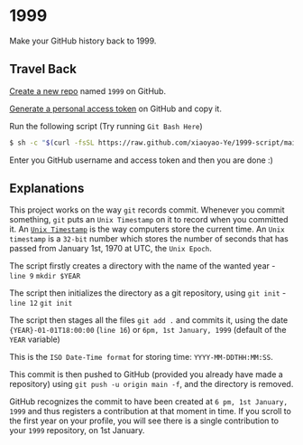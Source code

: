 # 1999

Make your GitHub history back to 1999.

## Travel Back

[Create a new repo](https://github.com/new) named `1999` on GitHub.

[Generate a personal access token](https://github.com/settings/tokens/new) on GitHub and copy it.

Run the following script (Try running `Git Bash Here`)

```bash
$ sh -c "$(curl -fsSL https://raw.github.com/xiaoyao-Ye/1999-script/main/index.sh)"
```

Enter you GitHub username and access token and then you are done :)

## Explanations

This project works on the way `git` records commit. Whenever you commit something, `git` puts an `Unix Timestamp` on it to record when you committed it. An [`Unix Timestamp`](https://www.unixtimestamp.com/) is the way computers store the current time. An `Unix timestamp` is a `32-bit` number which stores the number of seconds that has passed from January 1st, 1970 at UTC, the `Unix Epoch`.

The script firstly creates a directory with the name of the wanted year - `line 9` `mkdir $YEAR`

The script then initializes the directory as a git repository, using `git init` - `line 12` `git init`

The script then stages all the files `git add .` and commits it, using the date `{YEAR}-01-01T18:00:00` (`line 16`) or `6pm, 1st January, 1999` (default of the `YEAR` variable)

This is the `ISO Date-Time format` for storing time: `YYYY-MM-DDTHH:MM:SS`.

This commit is then pushed to GitHub (provided you already have made a repository) using `git push -u origin main -f`, and the directory is removed.

GitHub recognizes the commit to have been created at `6 pm, 1st January, 1999` and thus registers a contribution at that moment in time. If you scroll to the first year on your profile, you will see there is a single contribution to your `1999` repository, on 1st January.
